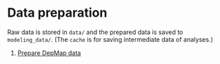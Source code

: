 # Data preparation

Raw data is stored in `data/` and the prepared data is saved to `modeling_data/`. (The `cache` is for saving intermediate data of analyses.)

1. [Prepare DepMap data](005_prepare-depmap-data.md)
